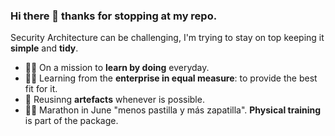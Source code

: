 ### Hi there 👋 thanks for stopping at my repo.

Security Architecture can be challenging, I'm trying to stay on top keeping it **simple** and **tidy**.

- 👷‍♂️ On a mission to **learn by doing** everyday.
- 👨‍💼 Learning from the **enterprise in equal measure**: to provide the best fit for it.
- 💼 Reusinng **artefacts** whenever is possible.
- 🏃‍♂️ Marathon in June "menos pastilla y más zapatilla". **Physical training** is part of the package.


<!--
**sabate/sabate** is a ✨ _special_ ✨ repository because its `README.md` (this file) appears on your GitHub profile.

Here are some ideas to get you started:

- 🔭 I’m currently working on ...
- 🌱 I’m currently learning ...
- 👯 I’m looking to collaborate on ...
- 🤔 I’m looking for help with ...
- 💬 Ask me about ...
- 📫 How to reach me: ...
- 😄 Pronouns: ...

-->
